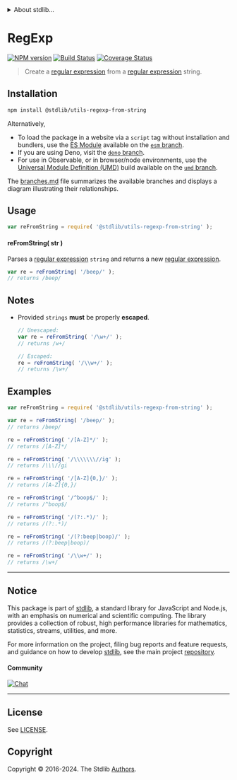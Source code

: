 <!--

@license Apache-2.0

Copyright (c) 2018 The Stdlib Authors.

Licensed under the Apache License, Version 2.0 (the "License");
you may not use this file except in compliance with the License.
You may obtain a copy of the License at

   http://www.apache.org/licenses/LICENSE-2.0

Unless required by applicable law or agreed to in writing, software
distributed under the License is distributed on an "AS IS" BASIS,
WITHOUT WARRANTIES OR CONDITIONS OF ANY KIND, either express or implied.
See the License for the specific language governing permissions and
limitations under the License.

-->


<details>
  <summary>
    About stdlib...
  </summary>
  <p>We believe in a future in which the web is a preferred environment for numerical computation. To help realize this future, we've built stdlib. stdlib is a standard library, with an emphasis on numerical and scientific computation, written in JavaScript (and C) for execution in browsers and in Node.js.</p>
  <p>The library is fully decomposable, being architected in such a way that you can swap out and mix and match APIs and functionality to cater to your exact preferences and use cases.</p>
  <p>When you use stdlib, you can be absolutely certain that you are using the most thorough, rigorous, well-written, studied, documented, tested, measured, and high-quality code out there.</p>
  <p>To join us in bringing numerical computing to the web, get started by checking us out on <a href="https://github.com/stdlib-js/stdlib">GitHub</a>, and please consider <a href="https://opencollective.com/stdlib">financially supporting stdlib</a>. We greatly appreciate your continued support!</p>
</details>

# RegExp

[![NPM version][npm-image]][npm-url] [![Build Status][test-image]][test-url] [![Coverage Status][coverage-image]][coverage-url] <!-- [![dependencies][dependencies-image]][dependencies-url] -->

> Create a [regular expression][regexp] from a [regular expression][regexp] string.

<section class="installation">

## Installation

```bash
npm install @stdlib/utils-regexp-from-string
```

Alternatively,

-   To load the package in a website via a `script` tag without installation and bundlers, use the [ES Module][es-module] available on the [`esm` branch][esm-url].
-   If you are using Deno, visit the [`deno` branch][deno-url].
-   For use in Observable, or in browser/node environments, use the [Universal Module Definition (UMD)][umd] build available on the [`umd` branch][umd-url].

The [branches.md][branches-url] file summarizes the available branches and displays a diagram illustrating their relationships.

</section>

<section class="usage">

## Usage

```javascript
var reFromString = require( '@stdlib/utils-regexp-from-string' );
```

#### reFromString( str )

Parses a [regular expression][regexp] `string` and returns a new [regular expression][regexp].

```javascript
var re = reFromString( '/beep/' );
// returns /beep/
```

</section>

<!-- /.usage -->

<section class="notes">

## Notes

-   Provided `strings` **must** be properly **escaped**.

    <!-- eslint-disable no-useless-escape -->

    ```javascript
    // Unescaped:
    var re = reFromString( '/\w+/' );
    // returns /w+/

    // Escaped:
    re = reFromString( '/\\w+/' );
    // returns /\w+/
    ```

</section>

<!-- /.notes -->

<section class="examples">

## Examples

<!-- eslint-disable no-useless-escape -->

<!-- eslint no-undef: "error" -->

```javascript
var reFromString = require( '@stdlib/utils-regexp-from-string' );

var re = reFromString( '/beep/' );
// returns /beep/

re = reFromString( '/[A-Z]*/' );
// returns /[A-Z]*/

re = reFromString( '/\\\\\\\//ig' );
// returns /\\\//gi

re = reFromString( '/[A-Z]{0,}/' );
// returns /[A-Z]{0,}/

re = reFromString( '/^boop$/' );
// returns /^boop$/

re = reFromString( '/(?:.*)/' );
// returns /(?:.*)/

re = reFromString( '/(?:beep|boop)/' );
// returns /(?:beep|boop)/

re = reFromString( '/\\w+/' );
// returns /\w+/
```

</section>

<!-- /.examples -->

<!-- Section for related `stdlib` packages. Do not manually edit this section, as it is automatically populated. -->

<section class="related">

</section>

<!-- /.related -->

<!-- Section for all links. Make sure to keep an empty line after the `section` element and another before the `/section` close. -->


<section class="main-repo" >

* * *

## Notice

This package is part of [stdlib][stdlib], a standard library for JavaScript and Node.js, with an emphasis on numerical and scientific computing. The library provides a collection of robust, high performance libraries for mathematics, statistics, streams, utilities, and more.

For more information on the project, filing bug reports and feature requests, and guidance on how to develop [stdlib][stdlib], see the main project [repository][stdlib].

#### Community

[![Chat][chat-image]][chat-url]

---

## License

See [LICENSE][stdlib-license].


## Copyright

Copyright &copy; 2016-2024. The Stdlib [Authors][stdlib-authors].

</section>

<!-- /.stdlib -->

<!-- Section for all links. Make sure to keep an empty line after the `section` element and another before the `/section` close. -->

<section class="links">

[npm-image]: http://img.shields.io/npm/v/@stdlib/utils-regexp-from-string.svg
[npm-url]: https://npmjs.org/package/@stdlib/utils-regexp-from-string

[test-image]: https://github.com/stdlib-js/utils-regexp-from-string/actions/workflows/test.yml/badge.svg?branch=main
[test-url]: https://github.com/stdlib-js/utils-regexp-from-string/actions/workflows/test.yml?query=branch:main

[coverage-image]: https://img.shields.io/codecov/c/github/stdlib-js/utils-regexp-from-string/main.svg
[coverage-url]: https://codecov.io/github/stdlib-js/utils-regexp-from-string?branch=main

<!--

[dependencies-image]: https://img.shields.io/david/stdlib-js/utils-regexp-from-string.svg
[dependencies-url]: https://david-dm.org/stdlib-js/utils-regexp-from-string/main

-->

[chat-image]: https://img.shields.io/gitter/room/stdlib-js/stdlib.svg
[chat-url]: https://app.gitter.im/#/room/#stdlib-js_stdlib:gitter.im

[stdlib]: https://github.com/stdlib-js/stdlib

[stdlib-authors]: https://github.com/stdlib-js/stdlib/graphs/contributors

[umd]: https://github.com/umdjs/umd
[es-module]: https://developer.mozilla.org/en-US/docs/Web/JavaScript/Guide/Modules

[deno-url]: https://github.com/stdlib-js/utils-regexp-from-string/tree/deno
[umd-url]: https://github.com/stdlib-js/utils-regexp-from-string/tree/umd
[esm-url]: https://github.com/stdlib-js/utils-regexp-from-string/tree/esm
[branches-url]: https://github.com/stdlib-js/utils-regexp-from-string/blob/main/branches.md

[stdlib-license]: https://raw.githubusercontent.com/stdlib-js/utils-regexp-from-string/main/LICENSE

[regexp]: https://developer.mozilla.org/en-US/docs/Web/JavaScript/Guide/Regular_Expressions

</section>

<!-- /.links -->
